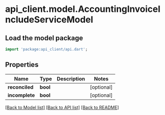 # api_client.model.AccountingInvoiceIncludeServiceModel

## Load the model package
```dart
import 'package:api_client/api.dart';
```

## Properties
Name | Type | Description | Notes
------------ | ------------- | ------------- | -------------
**reconciled** | **bool** |  | [optional] 
**incomplete** | **bool** |  | [optional] 

[[Back to Model list]](../README.md#documentation-for-models) [[Back to API list]](../README.md#documentation-for-api-endpoints) [[Back to README]](../README.md)


